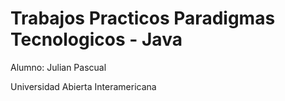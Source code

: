 # Trabajos Practicos Paradigmas Tecnologicos - Java

Alumno: Julian Pascual

Universidad Abierta Interamericana
